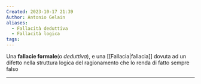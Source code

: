 ```yaml
---
Created: 2023-10-17 21:39
Author: Antonio Gelain
aliases:
  - Fallacità deduttiva
  - Fallacità logica
tags:
---
```


Una **fallacie formale**(o *deduttiva*), e una [[Fallacia|fallacia]] dovuta ad un difetto nella struttura logica del ragionamento che lo renda di fatto sempre falso

---

